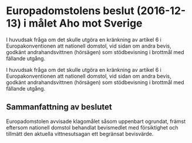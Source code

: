 # Europadomstolens beslut (2016-12-13) i målet Aho mot Sverige

I huvudsak fråga om det skulle utgöra en kränkning av artikel 6 i Europakonventionen att nationell domstol, vid sidan om andra bevis, godkänt andrahandsvittnen (hörsägen) som stödbevisning i brottmål med fällande utgång.

I huvudsak fråga om det skulle utgöra en kränkning av artikel 6 i Europakonventionen att nationell domstol, vid sidan om andra bevis, godkänt andrahandsvittnen (hörsägen) som stödbevisning i brottmål med fällande utgång.

## Sammanfattning av beslutet

Europadomstolen avvisade klagomålet såsom uppenbart ogrundat, främst eftersom nationell domstol behandlat bevismedlet med försiktighet och tillmätt den aktuella vittnesutsagan ett begränsat bevisvärde.
